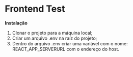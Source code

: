 <h1>Frontend Test</h1>

<strong>Instalação</strong>

<ol>
  <li>Clonar o projeto para a máquina local;</li>
  <li>Criar um arquivo .env na raíz do projeto;</li>
  <li>Dentro do arquivo .env criar uma variável com o nome: REACT_APP_SERVERURL com o endereço do host.</li>
</ol>

